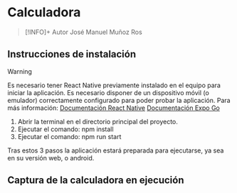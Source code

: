 # Calculadora 

>[!INFO]+ Autor
>José Manuel Muñoz Ros

## Instrucciones de instalación

>[!Warning]
>Es necesario tener React Native previamente instalado en el equipo para iniciar la aplicación.
>Es necesario disponer de un dispositivo móvil (o emulador) correctamente configurado para poder probar la aplicación.
>Para más información:
>[Documentación React Native](https://reactnative.dev/docs/set-up-your-environment)
>[Documentación Expo Go](https://docs.expo.dev/get-started/set-up-your-environment)

1. Abrir la terminal en el directorio principal del proyecto.
2. Ejecutar el comando: npm install
3. Ejecutar el comando: npm run start

Tras estos 3 pasos la aplicación estará preparada para ejecutarse, ya sea en su versión web, o android.

## Captura de la calculadora en ejecución
